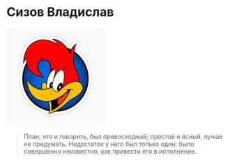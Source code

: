 # Сизов Владислав
![](/images.jpg)

> План, что и говорить, был превосходный; простой и ясный, лучше не придумать. Недостаток у него был только один: было совершенно неизвестно, как привести его в исполнение.

